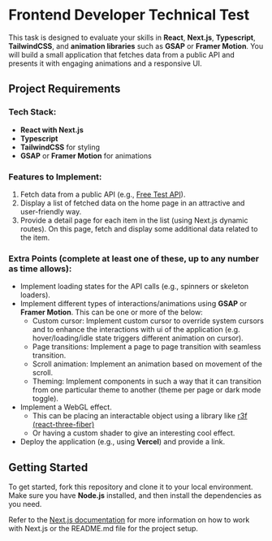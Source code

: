 # Frontend Developer Technical Test

This task is designed to evaluate your skills in **React**, **Next.js**, **Typescript**, **TailwindCSS**, and **animation libraries** such as **GSAP** or **Framer Motion**. You will build a small application that fetches data from a public API and presents it with engaging animations and a responsive UI.

## Project Requirements

### Tech Stack:

- **React with Next.js**
- **Typescript**
- **TailwindCSS** for styling
- **GSAP** or **Framer Motion** for animations

### Features to Implement:

1. Fetch data from a public API (e.g., [Free Test API](https://freetestapi.com/apis)).
2. Display a list of fetched data on the home page in an attractive and user-friendly way.
3. Provide a detail page for each item in the list (using Next.js dynamic routes). On this page, fetch and display some additional data related to the item.

### Extra Points (complete at least one of these, up to any number as time allows):

- Implement loading states for the API calls (e.g., spinners or skeleton loaders).
- Implement different types of interactions/animations using **GSAP** or **Framer Motion**.
  This can be one or more of the below:
  - Custom cursor: Implement custom cursor to override system cursors and to enhance the interactions with ui of the application (e.g. hover/loading/idle state triggers different animation on cursor).
  - Page transitions: Implement a page to page transition with seamless transition.
  - Scroll animation: Implement an animation based on movement of the scroll.
  - Theming: Implement components in such a way that it can transition from one particular theme to another (theme per page or dark mode toggle).
- Implement a WebGL effect.
  - This can be placing an interactable object using a library like [r3f (react-three-fiber)](https://github.com/pmndrs/react-three-fiber)
  - Or having a custom shader to give an interesting cool effect.
- Deploy the application (e.g., using **Vercel**) and provide a link.

## Getting Started

To get started, fork this repository and clone it to your local environment. Make sure you have **Node.js** installed, and then install the dependencies as you need.

Refer to the [Next.js documentation](https://nextjs.org/docs) for more information on how to work with Next.js or the README.md file for the project setup.
